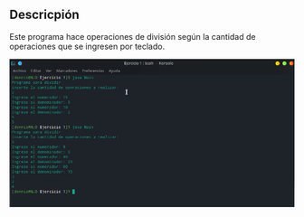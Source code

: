 ## Descricpión
Este programa hace operaciones de división según la cantidad de operaciones que se ingresen por teclado.

![Ejemplo](/assets/S2/cs1.png)
